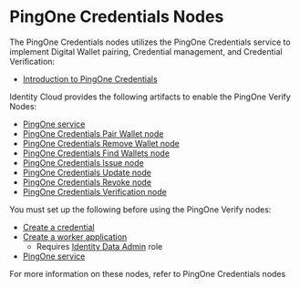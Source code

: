 <!--
 * This code is to be used exclusively in connection with Ping Identity Corporation software or services. Ping Identity Corporation only offers such software or services to legal entities who have entered into a binding license agreement with Ping Identity Corporation.
 *
 * Copyright 2024 Ping Identity Corporation. All Rights Reserved
-->

# PingOne Credentials Nodes

The PingOne Credentials nodes utilizes the PingOne Credentials service to implement Digital Wallet pairing, Credential 
management, and Credential Verification:

* [Introduction to PingOne Credentials](https://docs.pingidentity.com/r/en-us/pingone/pingone_credentials_introduction_to_pingonecredentials)


Identity Cloud provides the following artifacts to enable the PingOne Verify Nodes:

* [PingOne service](https://github.com/ForgeRock/tntp-ping-service/tree/cloudprep?tab=readme-ov-file#ping-one-service)
* [PingOne Credentials Pair Wallet node](https://github.com/ForgeRock/tntp-pingone-credentials/blob/main/docs/PairWallet/Readme.md)
* [PingOne Credentials Remove Wallet node](https://github.com/ForgeRock/tntp-pingone-credentials/blob/main/docs/RemoveWallet/Readme.md)
* [PingOne Credentials Find Wallets node](https://github.com/ForgeRock/tntp-pingone-credentials/blob/main/docs/FindWallets/Readme.md)
* [PingOne Credentials Issue node](https://github.com/ForgeRock/tntp-pingone-credentials/blob/main/docs/Issue/Readme.md)
* [PingOne Credentials Update node](https://github.com/ForgeRock/tntp-pingone-credentials/blob/main/docs/Update/Readme.md)
* [PingOne Credentials Revoke node](https://github.com/ForgeRock/tntp-pingone-credentials/blob/main/docs/Revoke/Readme.md)
* [PingOne Credentials Verification node](https://github.com/ForgeRock/tntp-pingone-credentials/blob/main/docs/Verification/Readme.md)

You must set up the following before using the PingOne Verify nodes:

* [Create a credential](https://docs.pingidentity.com/r/en-us/pingone/pingone_creating_and_managing_credentials)
* [Create a worker application](https://docs.pingidentity.com/r/en-us/pingone/p1_add_app_worker)
  * Requires [Identity Data Admin](https://apidocs.pingidentity.com/pingone/platform/v1/api/#roles) role
* [PingOne service](https://github.com/ForgeRock/tntp-ping-service/tree/cloudprep?tab=readme-ov-file#ping-one-service)

For more information on these nodes, refer to PingOne Credentials nodes
